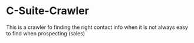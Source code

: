 # C-Suite-Crawler
This is a crawler fo finding the right contact info when it is not always easy to find when prospecting (sales)
